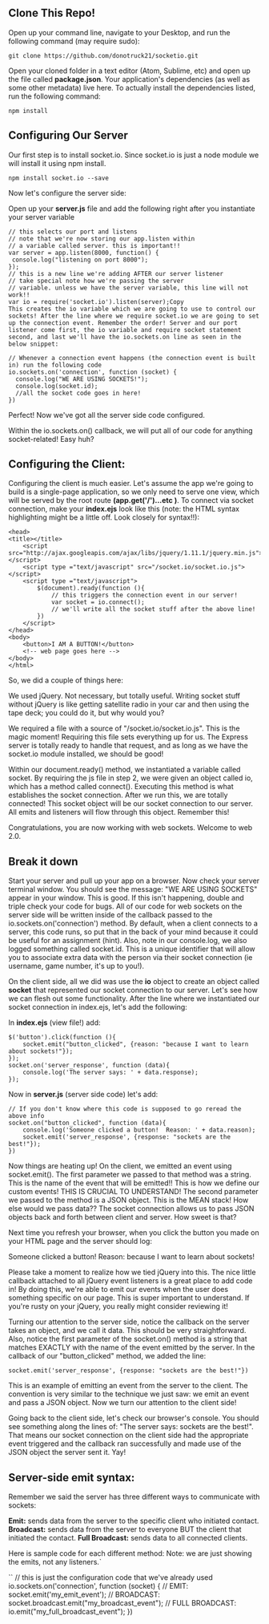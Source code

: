 ## Clone This Repo!
Open up your command line, navigate to your Desktop, and run the following command (may require sudo):

`git clone https://github.com/donotruck21/socketio.git`

Open your cloned folder in a text editor (Atom, Sublime, etc) and open up the file called **package.json**. Your application's dependencies (as well as some other metadata) live here. To actually install the dependencies listed, run the following command:

`npm install`

## Configuring Our Server
Our first step is to install socket.io. Since socket.io is just a node module we will install it using npm install.

`npm install socket.io --save`

Now let's configure the server side:

Open up your **server.js** file and add the following right after you instantiate your server variable

```
// this selects our port and listens
// note that we're now storing our app.listen within
// a variable called server. this is important!!
var server = app.listen(8000, function() {
 console.log("listening on port 8000");
});
// this is a new line we're adding AFTER our server listener
// take special note how we're passing the server
// variable. unless we have the server variable, this line will not work!!
var io = require('socket.io').listen(server);Copy
This creates the io variable which we are going to use to control our sockets! After the line where we require socket.io we are going to set up the connection event. Remember the order! Server and our port listener come first, the io variable and require socket statement second, and last we'll have the io.sockets.on line as seen in the below snippet:

// Whenever a connection event happens (the connection event is built in) run the following code
io.sockets.on('connection', function (socket) {
  console.log("WE ARE USING SOCKETS!");
  console.log(socket.id);
  //all the socket code goes in here!
})
```


Perfect! Now we've got all the server side code configured.

Within the io.sockets.on() callback, we will put all of our code for anything socket-related! Easy huh?


## Configuring the Client:
Configuring the client is much easier.  Let's assume the app we're going to build is a single-page application, so we only need to serve one view, which will be served by the root route **(app.get('/')...etc )**.  To connect via socket connection, make your **index.ejs** look like this (note: the HTML syntax highlighting might be a little off.  Look closely for syntax!!):

```<html>
<head>
<title></title>
    <script src="http://ajax.googleapis.com/ajax/libs/jquery/1.11.1/jquery.min.js"></script>
    <script type ="text/javascript" src="/socket.io/socket.io.js"></script>
    <script type ="text/javascript">
        $(document).ready(function (){
            // this triggers the connection event in our server!
            var socket = io.connect();
            // we'll write all the socket stuff after the above line!
        })
    </script>
</head>
<body>
    <button>I AM A BUTTON!</button>
    <!-- web page goes here -->
</body>
</html>
```

So, we did a couple of things here:

We used jQuery.  Not necessary, but totally useful.  Writing socket stuff without jQuery is like getting satellite radio in your car and then using the tape deck; you could do it, but why would you?

We required a file with a source of "/socket.io/socket.io.js".  This is the magic moment!  Requiring this file sets everything up for us.  The Express server is totally ready to handle that request, and as long as we have the socket.io module installed, we should be good!

Within our document.ready() method, we instantiated a variable called socket.  By requiring the js file in step 2, we were given an object called io, which has a method called connect().  Executing this method is what establishes the socket connection.  After we run this, we are totally connected!  This socket object will be our socket connection to our server. All emits and listeners will flow through this object. Remember this!

Congratulations, you are now working with web sockets. Welcome to web 2.0.

## Break it down
Start your server and pull up your app on a browser.  Now check your server terminal window.  You should see the message: "WE ARE USING SOCKETS" appear in your window.  This is good.  If this isn't happening, double and triple check your code for bugs. All of our code for web sockets on the server side will be written inside of the callback passed to the io.sockets.on('connection') method.  By default, when a client connects to a server, this code runs, so put that in the back of your mind because it could be useful for an assignment (hint).  Also, note in our console.log, we also logged something called socket.id.  This is a unique identifier that will allow you to associate extra data with the person via their socket connection (ie username, game number, it's up to you!).

On the client side, all we did was use the **io** object to create an object called **socket** that represented our socket connection to our server.  Let's see how we can flesh out some functionality.  After the line where we instantiated our socket connection in index.ejs, let's add the following:

In **index.ejs** (view file!) add:
```
$('button').click(function (){
    socket.emit("button_clicked", {reason: "because I want to learn about sockets!"});
});
socket.on('server_response', function (data){
    console.log('The server says: ' + data.response);
});
```
Now in **server.js** (server side code) let's add:

```
// If you don't know where this code is supposed to go reread the above info 
socket.on("button_clicked", function (data){
    console.log('Someone clicked a button!  Reason: ' + data.reason);
    socket.emit('server_response', {response: "sockets are the best!"});
})
```

Now things are heating up!  On the client, we emitted an event using socket.emit(). The first parameter we passed to that method was a string. This is the name of the event that will be emitted!!  This is how we define our custom events!  THIS IS CRUCIAL TO UNDERSTAND! The second parameter we passed to the method is a JSON object. This is the MEAN stack!  How else would we pass data?? The socket connection allows us to pass JSON objects back and forth between client and server. How sweet is that?

Next time you refresh your browser, when you click the button you made on your HTML page and the server should log:

Someone clicked a button!  Reason: because I want to learn about sockets!

Please take a moment to realize how we tied jQuery into this. The nice little callback attached to all jQuery event listeners is a great place to add code in! By doing this, we're able to emit our events when the user does something specific on our page. This is super important to understand. If you're rusty on your jQuery, you really might consider reviewing it!

Turning our attention to the server side, notice the callback on the server takes an object, and we call it data. This should be very straightforward. Also, notice the first parameter of the socket.on() method is a string that matches EXACTLY with the name of the event emitted by the server. In the callback of our "button_clicked" method, we added the line:

`socket.emit('server_response', {response: "sockets are the best!"})`

This is an example of emitting an event from the server to the client. The convention is very similar to the technique we just saw: we emit an event and pass a JSON object. Now we turn our attention to the client side!

Going back to the client side, let's check our browser's console. You should see something along the lines of: "The server says: sockets are the best!". That means our socket connection on the client side had the appropriate event triggered and the callback ran successfully and made use of the JSON object the server sent it.  Yay!

## Server-side emit syntax:
Remember we said the server has three different ways to communicate with sockets:

**Emit:** sends data from the server to the specific client who initiated contact.
**Broadcast:** sends data from the server to everyone BUT the client that initiated the contact.
**Full Broadcast:** sends data to all connected clients.

Here is sample code for each different method:
Note: we are just showing the emits, not any listeners.`

``
//  this is just the configuration code that we've already used
io.sockets.on('connection', function (socket) {
    //  EMIT:
    socket.emit('my_emit_event');
    //  BROADCAST:
    socket.broadcast.emit("my_broadcast_event");
    //  FULL BROADCAST:
    io.emit("my_full_broadcast_event");
})
```
